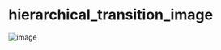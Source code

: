 # hierarchical_transition_image



![image](https://user-images.githubusercontent.com/1450486/80856655-a7fb6c00-8c86-11ea-8567-b3472ce0e2e0.gif)
